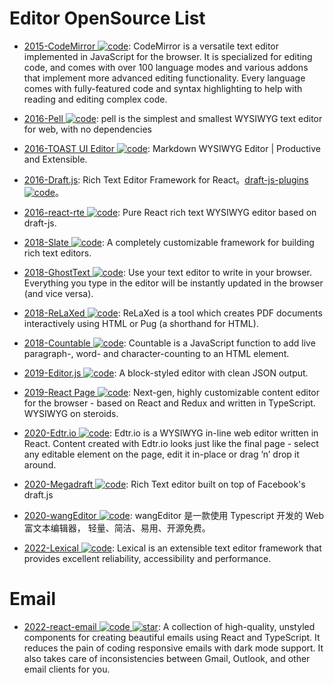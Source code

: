 # Editor OpenSource List

- [2015-CodeMirror ![code](https://martrix-usa.oss-accelerate.aliyuncs.com/logo/code.svg)](https://github.com/codemirror/CodeMirror): CodeMirror is a versatile text editor implemented in JavaScript for the browser. It is specialized for editing code, and comes with over 100 language modes and various addons that implement more advanced editing functionality. Every language comes with fully-featured code and syntax highlighting to help with reading and editing complex code.

- [2016-Pell ![code](https://martrix-usa.oss-accelerate.aliyuncs.com/logo/code.svg)](https://github.com/jaredreich/pell): pell is the simplest and smallest WYSIWYG text editor for web, with no dependencies

- [2016-TOAST UI Editor ![code](https://martrix-usa.oss-accelerate.aliyuncs.com/logo/code.svg)](https://parg.co/UVY): Markdown WYSIWYG Editor | Productive and Extensible.

- [2016-Draft.js](https://facebook.github.io/draft-js/): Rich Text Editor Framework for React。[draft-js-plugins ![code](https://martrix-usa.oss-accelerate.aliyuncs.com/logo/code.svg)](https://www.draft-js-plugins.com/)。

- [2016-react-rte ![code](https://martrix-usa.oss-accelerate.aliyuncs.com/logo/code.svg)](https://github.com/sstur/react-rte): Pure React rich text WYSIWYG editor based on draft-js.

- [2018-Slate ![code](https://martrix-usa.oss-accelerate.aliyuncs.com/logo/code.svg)](https://github.com/ianstormtaylor/slate): A completely customizable framework for building rich text editors.

- [2018-GhostText ![code](https://martrix-usa.oss-accelerate.aliyuncs.com/logo/code.svg)](https://github.com/GhostText/GhostText): Use your text editor to write in your browser. Everything you type in the editor will be instantly updated in the browser (and vice versa).

- [2018-ReLaXed ![code](https://martrix-usa.oss-accelerate.aliyuncs.com/logo/code.svg)](https://github.com/RelaxedJS/ReLaXed): ReLaXed is a tool which creates PDF documents interactively using HTML or Pug (a shorthand for HTML).

- [2018-Countable ![code](https://martrix-usa.oss-accelerate.aliyuncs.com/logo/code.svg)](https://github.com/RadLikeWhoa/Countable/blob/master/README.md): Countable is a JavaScript function to add live paragraph-, word- and character-counting to an HTML element.

- [2019-Editor.js ![code](https://martrix-usa.oss-accelerate.aliyuncs.com/logo/code.svg)](https://github.com/codex-team/editor.js): A block-styled editor with clean JSON output.

- [2019-React Page ![code](https://martrix-usa.oss-accelerate.aliyuncs.com/logo/code.svg)](https://github.com/react-page/react-page): Next-gen, highly customizable content editor for the browser - based on React and Redux and written in TypeScript. WYSIWYG on steroids.

- [2020-Edtr.io ![code](https://martrix-usa.oss-accelerate.aliyuncs.com/logo/code.svg)](https://edtr.io): Edtr.io is a WYSIWYG in-line web editor written in React. Content created with Edtr.io looks just like the final page - select any editable element on the page, edit it in-place or drag ’n’ drop it around.

- [2020-Megadraft ![code](https://martrix-usa.oss-accelerate.aliyuncs.com/logo/code.svg)](https://github.com/globocom/megadraft): Rich Text editor built on top of Facebook's draft.js

- [2020-wangEditor ![code](https://martrix-usa.oss-accelerate.aliyuncs.com/logo/code.svg)](https://github.com/wangeditor-team/wangEditor): wangEditor 是一款使用 Typescript 开发的 Web 富文本编辑器， 轻量、简洁、易用、开源免费。

- [2022-Lexical ![code](https://martrix-usa.oss-accelerate.aliyuncs.com/logo/code.svg)](https://github.com/facebook/lexical): Lexical is an extensible text editor framework that provides excellent reliability, accessibility and performance.

# Email

- [2022-react-email ![code](https://martrix-usa.oss-accelerate.aliyuncs.com/logo/code.svg) ![star](https://img.shields.io/github/stars/resendlabs/react-email)](https://github.com/resendlabs/react-email): A collection of high-quality, unstyled components for creating beautiful emails using React and TypeScript. It reduces the pain of coding responsive emails with dark mode support. It also takes care of inconsistencies between Gmail, Outlook, and other email clients for you.
